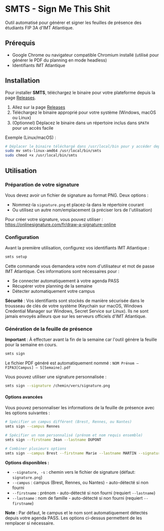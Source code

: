 # SMTS - Sign Me This Shit

Outil automatisé pour générer et signer les feuilles de présence des étudiants FIP 3A d'IMT Atlantique.

## Prérequis

- Google Chrome ou navigateur compatible Chromium installé (utilisé pour générer le PDF du planning en mode headless)
- Identifiants IMT Atlantique

## Installation

Pour installer **SMTS**, téléchargez le binaire pour votre plateforme depuis la page [Releases](https://github.com/mathismqn/smts/releases).

1. Allez sur la page [Releases](https://github.com/mathismqn/smts/releases)
2. Téléchargez le binaire approprié pour votre système (Windows, macOS ou Linux)
3. (Optionnel) Déplacez le binaire dans un répertoire inclus dans `$PATH` pour un accès facile

Exemple (Linux/macOS) :
```bash
# Déplacer le binaire téléchargé dans /usr/local/bin pour y accéder depuis n'importe où
sudo mv smts-linux-amd64 /usr/local/bin/smts
sudo chmod +x /usr/local/bin/smts
```

## Utilisation

### Préparation de votre signature

Vous devez avoir un fichier de signature au format PNG. Deux options :
- Nommez-la `signature.png` et placez-la dans le répertoire courant
- Ou utilisez un autre nom/emplacement (à préciser lors de l'utilisation)

Pour créer votre signature, vous pouvez utiliser : https://onlinesignature.com/fr/draw-a-signature-online

### Configuration

Avant la première utilisation, configurez vos identifiants IMT Atlantique :

```bash
smts setup
```

Cette commande vous demandera votre nom d'utilisateur et mot de passe IMT Atlantique. Ces informations sont nécessaires pour :
- Se connecter automatiquement à votre agenda PASS
- Récupérer votre planning de la semaine
- Détecter automatiquement votre campus

**Sécurité** : Vos identifiants sont stockés de manière sécurisée dans le trousseau de clés de votre système (Keychain sur macOS, Windows Credential Manager sur Windows, Secret Service sur Linux). Ils ne sont jamais envoyés ailleurs que sur les serveurs officiels d'IMT Atlantique.

### Génération de la feuille de présence

**Important** : À effectuer avant la fin de la semaine car l'outil génère la feuille pour la semaine en cours.

```bash
smts sign
```

Le fichier PDF généré est automatiquement nommé : `NOM Prénom – FIPA3[Campus] – S[Semaine].pdf`

Vous pouvez utiliser une signature personnalisée :
```bash
smts sign --signature /chemin/vers/signature.png
```

#### Options avancées

Vous pouvez personnaliser les informations de la feuille de présence avec les options suivantes :

```bash
# Spécifier un campus différent (Brest, Rennes, ou Nantes)
smts sign --campus Rennes

# Spécifier un nom personnalisé (prénom et nom requis ensemble)
smts sign --firstname Jean --lastname DUPONT

# Combiner plusieurs options
smts sign --campus Brest --firstname Marie --lastname MARTIN --signature ma-signature.png
```

**Options disponibles :**
- `--signature, -s` : chemin vers le fichier de signature (défaut: `signature.png`)
- `--campus` : campus (Brest, Rennes, ou Nantes) - auto-détecté si non fourni
- `--firstname` : prénom - auto-détecté si non fourni (requiert `--lastname`)
- `--lastname` : nom de famille - auto-détecté si non fourni (requiert `--firstname`)

**Note** : Par défaut, le campus et le nom sont automatiquement détectés depuis votre agenda PASS. Les options ci-dessus permettent de les remplacer si nécessaire.

